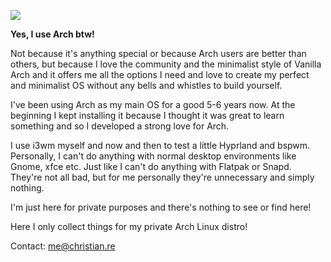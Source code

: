 ![](https://cloud.sda.wtf/arch-ultras.png)

**Yes, I use Arch btw!** 

Not because it's anything special or because Arch users are better than others, but because I love the community and the minimalist style of Vanilla Arch and it offers me all the options I need and love to create my perfect and minimalist OS without any bells and whistles to build yourself.

I've been using Arch as my main OS for a good 5-6 years now. At the beginning I kept installing it because I thought it was great to learn something and so I developed a strong love for Arch.

I use i3wm myself and now and then to test a little Hyprland and bspwm. Personally, I can't do anything with normal desktop environments like Gnome, xfce etc. Just like I can't do anything with Flatpak or Snapd. They're not all bad, but for me personally they're unnecessary and simply nothing.

I'm just here for private purposes and there's nothing to see or find here!

Here I only collect things for my private Arch Linux distro!

Contact: me@christian.re


